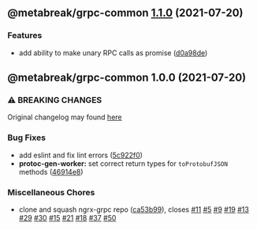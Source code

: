## @metabreak/grpc-common [1.1.0](https://github.com/metabreak/grpc-lib/compare/@metabreak/grpc-common@1.0.0...@metabreak/grpc-common@1.1.0) (2021-07-20)

### Features

- add ability to make unary RPC calls as promise ([d0a98de](https://github.com/metabreak/grpc-lib/commit/d0a98de22376fef37071f875a657979dcef7ffc9))

## @metabreak/grpc-common 1.0.0 (2021-07-20)

### ⚠ BREAKING CHANGES

Original changelog may found [here](https://github.com/ngx-grpc/ngx-grpc/blob/e95366c6f55eb12d721452c394a32298cbc9e32d/CHANGELOG.md)

### Bug Fixes

- add eslint and fix lint errors ([5c922f0](https://github.com/metabreak/grpc-lib/commit/5c922f0b89c3b74968f8c1547b26999bde4d6f62))
- **protoc-gen-worker:** set correct return types for `toProtobufJSON` methods ([46914e8](https://github.com/metabreak/grpc-lib/commit/46914e8465a55f7c9810f17736a99558f93dc4c1))

### Miscellaneous Chores

- clone and squash ngrx-grpc repo ([ca53b99](https://github.com/metabreak/grpc-lib/commit/ca53b99e8311c8f84ed09f2f2f304693aea371ad)), closes [#11](https://github.com/metabreak/grpc-lib/issues/11) [#5](https://github.com/metabreak/grpc-lib/issues/5) [#9](https://github.com/metabreak/grpc-lib/issues/9) [#19](https://github.com/metabreak/grpc-lib/issues/19) [#13](https://github.com/metabreak/grpc-lib/issues/13) [#29](https://github.com/metabreak/grpc-lib/issues/29) [#30](https://github.com/metabreak/grpc-lib/issues/30) [#15](https://github.com/metabreak/grpc-lib/issues/15) [#21](https://github.com/metabreak/grpc-lib/issues/21) [#18](https://github.com/metabreak/grpc-lib/issues/18) [#37](https://github.com/metabreak/grpc-lib/issues/37) [#50](https://github.com/metabreak/grpc-lib/issues/50)
